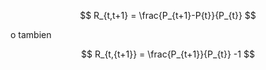 $$ R_{t,t+1} = \frac{P_{t+1}-P{t}}{P_{t}} $$

o tambien

$$ R_{t,{t+1}} = \frac{P_{t+1}}{P_{t}} -1 $$

